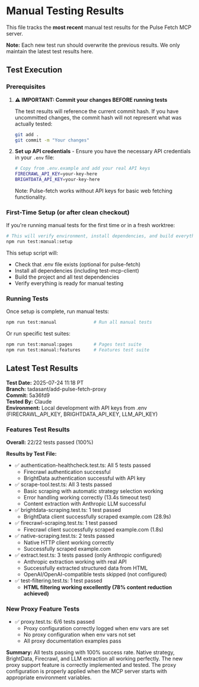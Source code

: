 # Manual Testing Results

This file tracks the **most recent** manual test results for the Pulse Fetch MCP server.

**Note:** Each new test run should overwrite the previous results. We only maintain the latest test results here.

## Test Execution

### Prerequisites

1. **⚠️ IMPORTANT: Commit your changes BEFORE running tests**

   The test results will reference the current commit hash. If you have uncommitted changes, the commit hash will not represent what was actually tested:

   ```bash
   git add .
   git commit -m "Your changes"
   ```

2. **Set up API credentials** - Ensure you have the necessary API credentials in your `.env` file:
   ```bash
   # Copy from .env.example and add your real API keys
   FIRECRAWL_API_KEY=your-key-here
   BRIGHTDATA_API_KEY=your-key-here
   ```
   Note: Pulse-fetch works without API keys for basic web fetching functionality.

### First-Time Setup (or after clean checkout)

If you're running manual tests for the first time or in a fresh worktree:

```bash
# This will verify environment, install dependencies, and build everything
npm run test:manual:setup
```

This setup script will:

- Check that .env file exists (optional for pulse-fetch)
- Install all dependencies (including test-mcp-client)
- Build the project and all test dependencies
- Verify everything is ready for manual testing

### Running Tests

Once setup is complete, run manual tests:

```bash
npm run test:manual              # Run all manual tests
```

Or run specific test suites:

```bash
npm run test:manual:pages        # Pages test suite
npm run test:manual:features     # Features test suite
```

## Latest Test Results

**Test Date:** 2025-07-24 11:18 PT  
**Branch:** tadasant/add-pulse-fetch-proxy  
**Commit:** 5a36fd9  
**Tested By:** Claude  
**Environment:** Local development with API keys from .env (FIRECRAWL_API_KEY, BRIGHTDATA_API_KEY, LLM_API_KEY)

### Features Test Results

**Overall:** 22/22 tests passed (100%)

**Results by Test File:**

- ✅ authentication-healthcheck.test.ts: All 5 tests passed
  - Firecrawl authentication successful
  - BrightData authentication successful with API key
- ✅ scrape-tool.test.ts: All 3 tests passed
  - Basic scraping with automatic strategy selection working
  - Error handling working correctly (13.4s timeout test)
  - Content extraction with Anthropic LLM successful
- ✅ brightdata-scraping.test.ts: 1 test passed
  - BrightData client successfully scraped example.com (28.9s)
- ✅ firecrawl-scraping.test.ts: 1 test passed
  - Firecrawl client successfully scraped example.com (1.8s)
- ✅ native-scraping.test.ts: 2 tests passed
  - Native HTTP client working correctly
  - Successfully scraped example.com
- ✅ extract.test.ts: 3 tests passed (only Anthropic configured)
  - Anthropic extraction working with real API
  - Successfully extracted structured data from HTML
  - OpenAI/OpenAI-compatible tests skipped (not configured)
- ✅ test-filtering.test.ts: 1 test passed
  - **HTML filtering working excellently (78% content reduction achieved)**

### New Proxy Feature Tests

- ✅ proxy.test.ts: 6/6 tests passed
  - Proxy configuration correctly logged when env vars are set
  - No proxy configuration when env vars not set
  - All proxy documentation examples pass

**Summary:** All tests passing with 100% success rate. Native strategy, BrightData, Firecrawl, and LLM extraction all working perfectly. The new proxy support feature is correctly implemented and tested. The proxy configuration is properly applied when the MCP server starts with appropriate environment variables.
